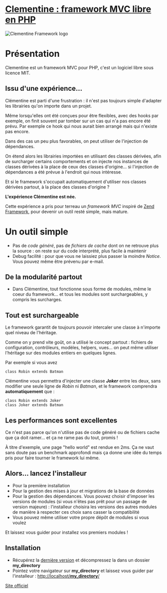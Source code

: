 [Clementine : framework MVC libre en PHP](http://clementine.quai13.com/)
===

![Clementine Framework logo](https://pa-de-solminihac.github.io/clementine-framework/logo.jpg)

Présentation
====

Clementine est un framework MVC pour PHP, c'est un logiciel libre sous licence MIT.

Issu d'une expérience...
---

Clémentine est parti d'une frustration : il n'est pas toujours simple d'adapter les librairies qu'on importe dans un projet. 

Même lorsqu'elles ont été conçues pour être flexibles, avec des hooks par exemple, on finit souvent par tomber sur un cas qui n'a pas encore été prévu. Par exemple ce hook qui nous aurait bien arrangé mais qui n'existe pas encore.

Dans des cas un peu plus favorables, on peut utiliser de l'injection de dépendances.

On étend alors les librairies importées en utilisant des classes dérivées, afin de surcharger certains comportements et on injecte nos instances de classes dérivées à la place de ceux des classes d'origine... si l'injection de dépendances a été prévue à l'endroit qui nous intéresse.

Et si le framework s'occupait automatiquement d'utiliser nos classes dérivées partout, à la place des classes d'origine ?

__L'expérience Clémentine est née.__

Cette expérience a pris pour terreau un _framework MVC_ inspiré de [Zend Framework](http://framework.zend.com/), pour devenir un outil resté simple, mais mature.

Un outil simple
===
* Pas de _code généré_, pas de _fichiers de cache_ dont on ne retrouve plus la source : on reste sur du code interprété, plus facile à maintenir
* Debug facilité : pour que vous ne laissiez plus passer la moindre _Notice_. Vous pouvez même être prévenu par e-mail.

De la modularité partout
---
* Dans Clémentine, tout fonctionne sous forme de modules, même le coeur du framework... et tous les modules sont surchargeables, y compris les surcharges.

Tout est surchargeable
---
Le framework garantit de toujours pouvoir intercaler une classe à n'importe quel niveau de l'héritage.

Comme on y prend vite goût, on a utilisé le concept partout : fichiers de configuration, contrôleurs, modèles, helpers, vues... on peut même utiliser l'héritage sur des modules entiers en quelques lignes.

Par exemple si vous avez

    class Robin extends Batman
    
Clémentine vous permettra d'injecter une classe **_Joker_** entre les deux, sans modifier une seule ligne de _Robin_ ni _Batman_, et le framework comprendra **automatiquement** que :

    class Robin extends Joker
    class Joker extends Batman

Les performances sont excellentes
---
Ce n'est pas parce qu'on n'utilise pas de code généré ou de fichiers cache que ça doit ramer... et ça ne rame pas du tout, promis !

À titre d'exemple, une page "hello world" est rendue en 2ms. Ça ne vaut sans doute pas un benchmark approfondi mais ça donne une idée du temps pris pour faire tourner le framework lui même.

Alors... lancez l'installeur
---
* Pour la première installation
* Pour la gestion des mises à jour et migrations de la base de données
* Pour la gestion des dépendances. Vous pouvez choisir d'imposer les versions de modules (si vous n'êtes pas prêt pour un passage de version majeure) : l'installeur choisira les versions des autres modules de manière à respecter ces choix sans casser la compatibilité
* Vous pouvez même utiliser votre propre dépôt de modules si vous voulez

Et laissez vous guider pour installez vos premiers modules !

Installation
---
* Récupérez la [dernière version](http://clementine.quai13.com/repository/clementine-framework/clementine-framework.zip) et décompressez la dans un dossier __my_directory__
* Pointez votre navigateur sur __my_directory__ et laissez vous guider par l'installeur :
[http://localhost/__my_directory__/](http://localhost/my_directory/)

[Site officiel](http://clementine.quai13.com/)
